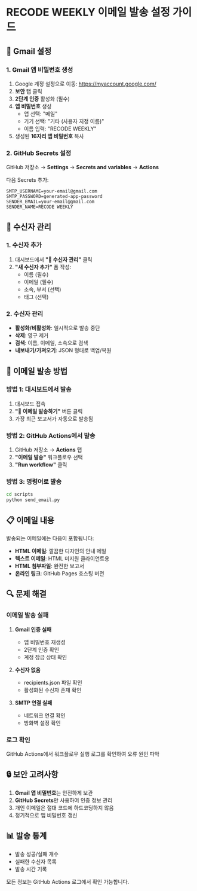 # RECODE WEEKLY 이메일 발송 설정 가이드

## 🔧 Gmail 설정

### 1. Gmail 앱 비밀번호 생성

1. Google 계정 설정으로 이동: https://myaccount.google.com/
2. **보안** 탭 클릭
3. **2단계 인증** 활성화 (필수)
4. **앱 비밀번호** 생성
   - 앱 선택: "메일"
   - 기기 선택: "기타 (사용자 지정 이름)"
   - 이름 입력: "RECODE WEEKLY"
5. 생성된 **16자리 앱 비밀번호** 복사

### 2. GitHub Secrets 설정

GitHub 저장소 → **Settings** → **Secrets and variables** → **Actions**

다음 Secrets 추가:

```
SMTP_USERNAME=your-email@gmail.com
SMTP_PASSWORD=generated-app-password
SENDER_EMAIL=your-email@gmail.com
SENDER_NAME=RECODE WEEKLY
```

## 📧 수신자 관리

### 1. 수신자 추가

1. 대시보드에서 **"👥 수신자 관리"** 클릭
2. **"새 수신자 추가"** 폼 작성:
   - 이름 (필수)
   - 이메일 (필수)
   - 소속, 부서 (선택)
   - 태그 (선택)

### 2. 수신자 관리

- **활성화/비활성화**: 일시적으로 발송 중단
- **삭제**: 영구 제거
- **검색**: 이름, 이메일, 소속으로 검색
- **내보내기/가져오기**: JSON 형태로 백업/복원

## 🚀 이메일 발송 방법

### 방법 1: 대시보드에서 발송

1. 대시보드 접속
2. **"📧 이메일 발송하기"** 버튼 클릭
3. 가장 최근 보고서가 자동으로 발송됨

### 방법 2: GitHub Actions에서 발송

1. GitHub 저장소 → **Actions** 탭
2. **"이메일 발송"** 워크플로우 선택
3. **"Run workflow"** 클릭

### 방법 3: 명령어로 발송

```bash
cd scripts
python send_email.py
```

## 📋 이메일 내용

발송되는 이메일에는 다음이 포함됩니다:

- **HTML 이메일**: 깔끔한 디자인의 안내 메일
- **텍스트 이메일**: HTML 미지원 클라이언트용
- **HTML 첨부파일**: 완전한 보고서
- **온라인 링크**: GitHub Pages 호스팅 버전

## 🔍 문제 해결

### 이메일 발송 실패

1. **Gmail 인증 실패**
   - 앱 비밀번호 재생성
   - 2단계 인증 확인
   - 계정 잠금 상태 확인

2. **수신자 없음**
   - recipients.json 파일 확인
   - 활성화된 수신자 존재 확인

3. **SMTP 연결 실패**
   - 네트워크 연결 확인
   - 방화벽 설정 확인

### 로그 확인

GitHub Actions에서 워크플로우 실행 로그를 확인하여 오류 원인 파악

## 🔒 보안 고려사항

1. **Gmail 앱 비밀번호**는 안전하게 보관
2. **GitHub Secrets**만 사용하여 인증 정보 관리
3. 개인 이메일은 절대 코드에 하드코딩하지 않음
4. 정기적으로 앱 비밀번호 갱신

## 📊 발송 통계

- 발송 성공/실패 개수
- 실패한 수신자 목록
- 발송 시간 기록

모든 정보는 GitHub Actions 로그에서 확인 가능합니다.